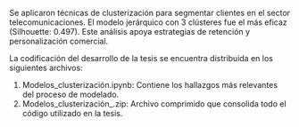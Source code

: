 Se aplicaron técnicas de clusterización para segmentar clientes en el sector telecomunicaciones. El modelo jerárquico con 3 clústeres fue el más eficaz (Silhouette: 0.497). Este análisis apoya estrategias de retención y personalización comercial.

La codificación del desarrollo de la tesis se encuentra distribuida en los siguientes archivos:

1. Modelos_clusterización.ipynb: Contiene los hallazgos más relevantes del proceso de modelado.
2. Modelos_clusterización_.zip: Archivo comprimido que consolida todo el código utilizado en la tesis.
